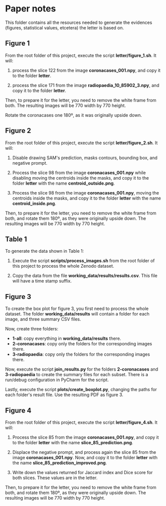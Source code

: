 # Paper notes

This folder contains all the resources needed to generate the evidences (figures, statistical values, etcetera) the letter is based on.

## Figure 1

From the root folder of this project, execute the script **letter/figure_1.sh**. It will:

1. process the slice 122 from the image **coronacases_001.npy**, and copy it to the folder **letter**.

2. process the slice 171 from the image **radiopaedia_10_85902_3.npy**, and copy it to the folder **letter**.

Then, to prepare it for the letter, you need to remove the white frame from both. The resulting images will be 770 width by 770 height.

Rotate the coronacases one 180º, as it was originally upside down.

## Figure 2

From the root folder of this project, execute the script **letter/figure_2.sh**. It will:

1. Disable drawing SAM's prediction, masks contours, bounding box, and negative prompt.

2. Process the slice 98 from the image **coronacases_001.npy** while disabling moving the centroids inside the masks, and copy it to the folder **letter** with the name **centroid_outside.png**.

3. Process the slice 98 from the image **coronacases_001.npy**, moving the centroids inside the masks, and copy it to the folder **letter** with the name **centroid_inside.png**.

Then, to prepare it for the letter, you need to remove the white frame from both, and rotate them 180º, as they were originally upside down. The resulting images will be 770 width by 770 height.

## Table 1

To generate the data shown in Table 1:

1. Execute the script **scripts/process_images.sh** from the root folder of this project to process the whole Zenodo dataset.

2. Copy the data from the file **working_data/results/results.csv**. This file will have a time stamp suffix.

## Figure 3

To create the box plot for figure 3, you first need to process the whole dataset. The folder **working_data/results** will contain a folder for each image, and three summary CSV files.

Now, create three folders:

- **1-all**: copy everything in **working_data/results** there.
- **2-coronacases**: copy only the folders for the corresponding images there.
- **3-radiopaedia**: copy only the folders for the corresponding images there.

Now, execute the script **join_results.py** for the folders **2-coronacases** and **3-radiopaedia** to create the summary files for each subset. There is a run/debug configuration in PyCharm for the script.

Lastly, execute the script **plots/create_boxplot.py**, changing the paths for each folder's result file. Use the resulting PDF as figure 3.

## Figure 4

From the root folder of this project, execute the script **letter/figure_4.sh**. It will:

1. Process the slice 85 from the image **coronacases_001.npy**, and copy it to the folder **letter** with the name **slice_85_prediction.png**.

2. Displace the negative prompt, and process again the slice 85 from the image **coronacases_001.npy**. Now, and copy it to the folder **letter** with the name **slice_85_prediction_improved.png**.

3. Write down the values returned for Jaccard index and Dice score for both slices. These values are in the letter.

Then, to prepare it for the letter, you need to remove the white frame from both, and rotate them 180º, as they were originally upside down. The resulting images will be 770 width by 770 height.
